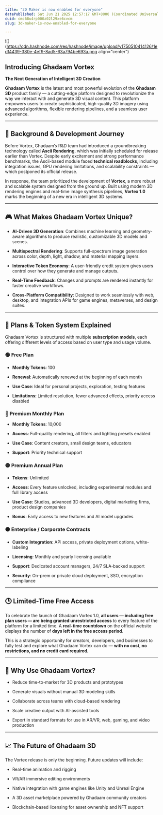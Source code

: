 ```yaml
---
title: "3D Maker is now enabled for everyone"
datePublished: Sat Jun 21 2025 12:57:17 GMT+0000 (Coordinated Universal Time)
cuid: cmc68u4rp000a02l29xe6cvcm
slug: 3d-maker-is-now-enabled-for-everyone

---
```


![](https://cdn.hashnode.com/res/hashnode/image/upload/v1750510414126/1edf4439-380e-4ef9-8ad5-63a794be693a.png align="center")

## **Introducing Ghadaam Vortex**

**The Next Generation of Intelligent 3D Creation**

**Ghadaam Vortex** is the latest and most powerful evolution of the **Ghadaam 3D** product family — a cutting-edge platform designed to revolutionize the way we interact with and generate 3D visual content. This platform empowers users to create sophisticated, high-quality 3D imagery using advanced algorithms, flexible rendering pipelines, and a seamless user experience.

---

## 🔬 **Background & Development Journey**

Before Vortex, Ghadaam’s R&D team had introduced a groundbreaking technology called **Ascii Rendering**, which was initially scheduled for release earlier than Vortex. Despite early excitement and strong performance benchmarks, the Ascii-based module faced **technical roadblocks**, including integration issues, GPU rendering limitations, and scalability constraints — which postponed its official release.

In response, the team prioritized the development of **Vortex**, a more robust and scalable system designed from the ground up. Built using modern 3D rendering engines and real-time image synthesis pipelines, **Vortex 1.0** marks the beginning of a new era in intelligent 3D systems.

---

## 🎮 **What Makes Ghadaam Vortex Unique?**

* **AI-Driven 3D Generation**: Combines machine learning and geometry-aware algorithms to produce realistic, customizable 3D models and scenes.
    
* **Multispectral Rendering**: Supports full-spectrum image generation across color, depth, light, shadow, and material mapping layers.
    
* **Interactive Token Economy**: A user-friendly credit system gives users control over how they generate and manage outputs.
    
* **Real-Time Feedback**: Changes and prompts are rendered instantly for faster creative workflows.
    
* **Cross-Platform Compatibility**: Designed to work seamlessly with web, desktop, and integration APIs for game engines, metaverses, and design suites.
    

---

## 💼 **Plans & Token System Explained**

Ghadaam Vortex is structured with multiple **subscription models**, each offering different levels of access based on user type and usage volume.

### 🟢 **Free Plan**

* **Monthly Tokens**: 100
    
* **Renewal**: Automatically renewed at the beginning of each month
    
* **Use Case**: Ideal for personal projects, exploration, testing features
    
* **Limitations**: Limited resolution, fewer advanced effects, priority access disabled
    

### 🔵 **Premium Monthly Plan**

* **Monthly Tokens**: 10,000
    
* **Access**: Full-quality rendering, all filters and lighting presets enabled
    
* **Use Case**: Content creators, small design teams, educators
    
* **Support**: Priority technical support
    

### 🟡 **Premium Annual Plan**

* **Tokens**: Unlimited
    
* **Access**: Every feature unlocked, including experimental modules and full library access
    
* **Use Case**: Studios, advanced 3D developers, digital marketing firms, product design companies
    
* **Bonus**: Early access to new features and AI model upgrades
    

### ⚫ **Enterprise / Corporate Contracts**

* **Custom Integration**: API access, private deployment options, white-labeling
    
* **Licensing**: Monthly and yearly licensing available
    
* **Support**: Dedicated account managers, 24/7 SLA-backed support
    
* **Security**: On-prem or private cloud deployment, SSO, encryption compliance
    

---

## 🕒 **Limited-Time Free Access**

To celebrate the launch of Ghadaam Vortex 1.0, **all users — including free plan users — are being granted unrestricted access** to every feature of the platform for a limited time. A **real-time countdown** on the official website displays the number of **days left in the free access period**.

This is a strategic opportunity for creators, developers, and businesses to fully test and explore what Ghadaam Vortex can do — **with no cost, no restrictions, and no credit card required**.

---

## 🚀 **Why Use Ghadaam Vortex?**

* Reduce time-to-market for 3D products and prototypes
    
* Generate visuals without manual 3D modeling skills
    
* Collaborate across teams with cloud-based rendering
    
* Scale creative output with AI-assisted tools
    
* Export in standard formats for use in AR/VR, web, gaming, and video production
    

---

## 📈 **The Future of Ghadaam 3D**

The Vortex release is only the beginning. Future updates will include:

* Real-time animation and rigging
    
* VR/AR immersive editing environments
    
* Native integration with game engines like Unity and Unreal Engine
    
* A 3D asset marketplace powered by Ghadaam community creators
    
* Blockchain-based licensing for asset ownership and NFT support
